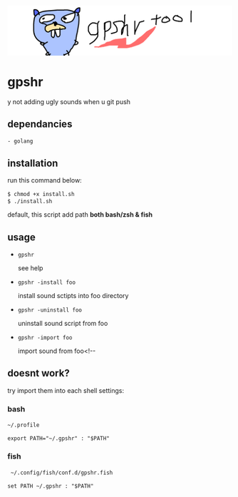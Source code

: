 ![README LOGO](_img/bak.png)

# gpshr
y not adding ugly sounds when u git push

## dependancies

    - golang

## installation

run this command below:

```
$ chmod +x install.sh
$ ./install.sh
```
default, this script add path **both bash/zsh & fish**

## usage

- ```gpshr``` 

    see help

- ```gpshr -install foo``` 

    install sound sctipts into foo directory

- ```gpshr -uninstall foo``` 

    uninstall sound script from foo

- ```gpshr -import foo``` 

    import sound from foo<!-- 


## doesnt work? 
try import them into each shell settings:
### bash

``` ~/.profile ```

``` 
export PATH="~/.gpshr" : "$PATH" 
```

### fish
    
``` ~/.config/fish/conf.d/gpshr.fish```

``` 
set PATH ~/.gpshr : "$PATH" 
```